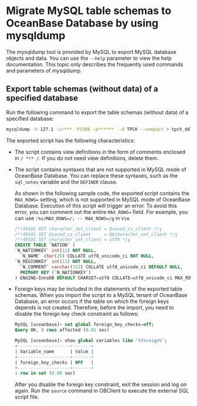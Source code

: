# Migrate MySQL table schemas to OceanBase Database by using mysqldump

The mysqldump tool is provided by MySQL to export MySQL database objects and data. You can use the `--help` parameter to view the help documentation. This topic only describes the frequently used commands and parameters of mysqldump.

## Export table schemas (without data) of a specified database

Run the following command to export the table schemas (without data) of a specified database:

```bash
mysqldump -h 127.1 -ur*** -P3306 -p******  -d TPCH --compact > tpch_ddl.sql
```

The exported script has the following characteristics:

- The script contains view definitions in the form of comments enclosed in `/ *!* /`. If you do not need view definitions, delete them.
- The script contains syntaxes that are not supported in MySQL mode of OceanBase Database. You can replace these syntaxes, such as the `sql_notes` variable and the `DEFINER` clause.
   
   As shown in the following sample code, the exported script contains the `MAX_ROWS=` setting, which is not supported in MySQL mode of OceanBase Database. Execution of this script will trigger an error. To avoid this error, you can comment out the entire `MAX_ROWS=` field. For example, you can use `:%s/MAX_ROWS=/; -- MAX_ROWS=/g` in `Vim`.

   ```sql
   /*!40101 SET character_set_client = @saved_cs_client */;
   /*!40101 SET @saved_cs_client     = @@character_set_client */;
   /*!40101 SET character_set_client = utf8 */;
   CREATE TABLE `NATION` (
   `N_NATIONKEY` int(11) NOT NULL,
     `N_NAME` char(25) COLLATE utf8_unicode_ci NOT NULL,
   `N_REGIONKEY` int(11) NOT NULL,
     `N_COMMENT` varchar(152) COLLATE utf8_unicode_ci DEFAULT NULL,
     PRIMARY KEY (`N_NATIONKEY`)
   ) ENGINE=InnoDB DEFAULT CHARSET=utf8 COLLATE=utf8_unicode_ci MAX_ROWS=4294967295;
   ```

- Foreign keys may be included in the statements of the exported table schemas. When you import the script to a MySQL tenant of OceanBase Database, an error occurs if the table on which the foreign keys depends is not created. Therefore, before the import, you need to disable the foreign key check constraint as follows: 

    ```sql
   MySQL [oceanbase]> set global foreign_key_checks=off;
   Query OK, 0 rows affected (0.01 sec)

   MySQL [oceanbase]> show global variables like '%foreign%';
   +--------------------+-------+
   | Variable_name      | Value |
   +--------------------+-------+
   | foreign_key_checks | OFF   |
   +--------------------+-------+
   1 row in set (0.00 sec)
   ```

  After you disable the foreign key constraint, exit the session and log on again. Run the `source` command in OBClient to execute the external SQL script file.
